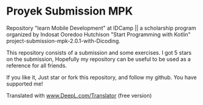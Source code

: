# Proyek Submission MPK 

Repository "learn Mobile Development" at IDCamp || a scholarship program organized by Indosat Ooredoo Hutchison "Start Programming with Kotlin" project-submission-mpk-2.0.1-with-Dicoding.

This repository consists of a submission and some exercises. I got 5 stars on the submission, Hopefully my repository can be useful to be used as a reference for all friends.

If you like it, Just star or fork this repository, and follow my github. You have supported me!

Translated with www.DeepL.com/Translator (free version)
